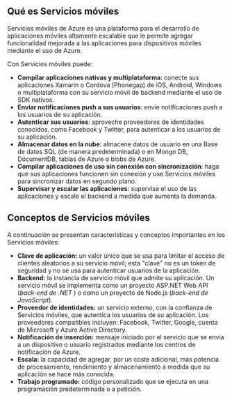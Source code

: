 ## <a name="what-is"></a>Qué es Servicios móviles

Servicios móviles de Azure es una plataforma para el desarrollo de aplicaciones móviles altamente escalable que le permite agregar funcionalidad mejorada a las aplicaciones para dispositivos móviles mediante el uso de Azure.

Con Servicios móviles puede:

+ **Compilar aplicaciones nativas y multiplataforma**: conecte sus aplicaciones Xamarin o Cordova (Phonegap) de iOS, Android, Windows o multiplataforma con su servicio móvil de backend mediante el uso de SDK nativos.  
+ **Enviar notificaciones push a sus usuarios**: envíe notificaciones push a los usuarios de su aplicación.
+ **Autenticar sus usuarios**: aproveche proveedores de identidades conocidos, como Facebook y Twitter, para autenticar a los usuarios de su aplicación.
+ **Almacenar datos en la nube**: almacene datos de usuario en una Base de datos SQL (de manera predeterminada) o en Mongo DB, DocumentDB, tablas de Azure o blobs de Azure. 
+ **Compilar aplicaciones de uso sin conexión con sincronización**: haga que sus aplicaciones funcionen sin conexión y use Servicios móviles para sincronizar datos en segundo plano.
+ **Supervisar y escalar las aplicaciones**: supervise el uso de las aplicaciones y escale el backend a medida que aumenta la demanda. 

## <a name="concepts"> </a>Conceptos de Servicios móviles

A continuación se presentan características y conceptos importantes en los Servicios móviles:

+ **Clave de aplicación:** un valor único que se usa para limitar el acceso de clientes aleatorios a su servicio móvil; esta "clave" no es un token de seguridad y no se usa para autenticar usuarios de la aplicación.    
+ **Backend:** la instancia de servicio móvil que admite su aplicación. Un servicio móvil se implementa como un proyecto ASP.NET Web API (*back-end de .NET* ) o como un proyecto de Node.js (*back-end de JavaScript*).
+ **Proveedor de identidades:** un servicio externo, con la confianza de Servicios móviles, que autentica los usuarios de su aplicación. Los proveedores compatibles incluyen: Facebook, Twitter, Google, cuenta de Microsoft y Azure Active Directory. 
+ **Notificación de inserción:** mensaje iniciado por el servicio que se envía a un dispositivo o usuario registrados mediante los centros de notificación de Azure.
+ **Escala:** la capacidad de agregar, por un coste adicional, más potencia de procesamiento, rendimiento y almacenamiento a medida que su aplicación se hace más conocida.
+ **Trabajo programado:** código personalizado que se ejecuta en una programación predeterminada o a petición.

<!---HONumber=July15_HO3-->